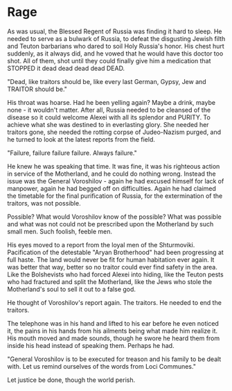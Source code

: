 # Rage

As was usual, the Blessed Regent of Russia was finding it hard to sleep. He needed to serve as a bulwark of Russia, to defeat the disgusting Jewish filth and Teuton barbarians who dared to soil Holy Russia's honor. His chest hurt suddenly, as it always did, and he vowed that he would have this doctor too shot. All of them, shot until they could finally give him a medication that STOPPED it dead dead dead dead DEAD. 

"Dead, like traitors should be, like every last German, Gypsy, Jew and TRAITOR should be."

His throat was hoarse. Had he been yelling again? Maybe a drink, maybe none \- it wouldn't matter. After all, Russia needed to be cleansed of the disease so it could welcome Alexei with all its splendor and PURITY. To achieve what she was destined to in everlasting glory. She needed her traitors gone, she needed the rotting corpse of Judeo-Nazism purged, and he turned to look at the latest reports from the field.

"Failure, failure failure failure. Always failure."

He knew he was speaking that time. It was fine, it was his righteous action in service of the Motherland, and he could do nothing wrong. Instead the issue was the General Voroshilov \- again he had excused himself for lack of manpower, again he had begged off on difficulties. Again he had claimed the timetable for the final purification of Russia, for the extermination of the traitors, was not possible. 

Possible? What would Voroshilov know of the possible? What was possible and what was not could not be prescribed upon the Motherland by such small men. Such foolish, feeble men. 

His eyes moved to a report from the loyal men of the Shturmoviki. Pacification of the detestable "Aryan Brotherhood" had been progressing at full haste. The land would never be fit for human habitation ever again. It was better that way, better so no traitor could ever find safety in the area. Like the Bolshevists who had forced Alexei into hiding, like the Teuton pests who had fractured and split the Motherland, like the Jews who stole the Motherland's soul to sell it out to a false god. 

He thought of Voroshilov's report again. The traitors. He needed to end the traitors.

The telephone was in his hand and lifted to his ear before he even noticed it, the pains in his hands from his ailments being what made him realize it. His mouth moved and made sounds, though he swore he heard them from inside his head instead of speaking them. Perhaps he had.

"General Voroshilov is to be executed for treason and his family to be dealt with. Let us remind ourselves of the words from Loci Communes."

Let justice be done, though the world perish.  
